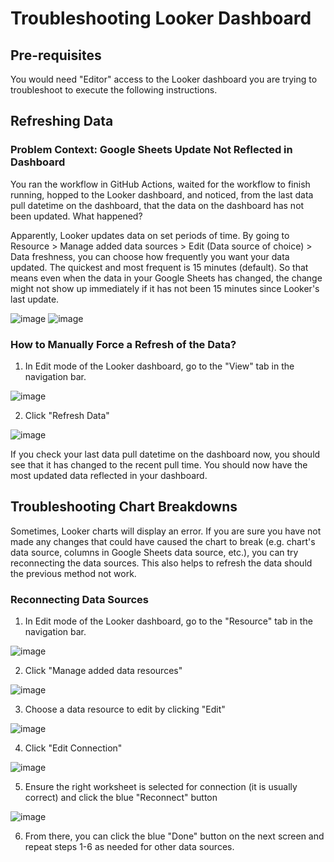 # Troubleshooting Looker Dashboard

## Pre-requisites

You would need "Editor" access to the Looker dashboard you are trying to troubleshoot to execute the following instructions.

## Refreshing Data

### Problem Context: Google Sheets Update Not Reflected in Dashboard
You ran the workflow in GitHub Actions, waited for the workflow to finish running, hopped to the Looker dashboard, and noticed, from the last data pull datetime on the dashboard, that the data on the dashboard has not been updated. What happened?

Apparently, Looker updates data on set periods of time. By going to Resource > Manage added data sources > Edit (Data source of choice) > Data freshness, you can choose how frequently you want your data updated. The quickest and most frequent is 15 minutes (default). So that means even when the data in your Google Sheets has changed, the change might not show up immediately if it has not been 15 minutes since Looker's last update. 

![image](https://github.com/hackforla/live-dashboard-automation/assets/76601090/e696ce18-3706-45b8-9ee0-defa68b82a2c)
![image](https://github.com/hackforla/live-dashboard-automation/assets/76601090/627a791d-4402-4c51-8835-f4ae425d466c)

### How to Manually Force a Refresh of the Data?

1. In Edit mode of the Looker dashboard, go to the "View" tab in the navigation bar.

![image](https://github.com/hackforla/live-dashboard-automation/assets/76601090/b9e764e9-6d58-43c5-8f4d-bf6b22353de2)

2. Click "Refresh Data"

![image](https://github.com/hackforla/live-dashboard-automation/assets/76601090/7735d9d2-2a92-460f-9635-0ad52afd893e)

If you check your last data pull datetime on the dashboard now, you should see that it has changed to the recent pull time. You should now have the most updated data reflected in your dashboard.

## Troubleshooting Chart Breakdowns

Sometimes, Looker charts will display an error. If you are sure you have not made any changes that could have caused the chart to break (e.g. chart's data source, columns in Google Sheets data source, etc.), you can try reconnecting the data sources. This also helps to refresh the data should the previous method not work. 

### Reconnecting Data Sources

1. In Edit mode of the Looker dashboard, go to the "Resource" tab in the navigation bar.

![image](https://github.com/hackforla/live-dashboard-automation/assets/76601090/29858951-07dd-41b1-8999-aa0d81304a40)

2. Click "Manage added data resources"

![image](https://github.com/hackforla/live-dashboard-automation/assets/76601090/83b397ed-6616-4602-8285-ee997a98cd91)

3. Choose a data resource to edit by clicking "Edit"

![image](https://github.com/hackforla/live-dashboard-automation/assets/76601090/e30947f9-9f6d-498d-9452-acb85c3e6e09)

4. Click "Edit Connection"

![image](https://github.com/hackforla/live-dashboard-automation/assets/76601090/fb3e1783-461a-436d-acd8-b8f10bac125c)

5. Ensure the right worksheet is selected for connection (it is usually correct) and click the blue "Reconnect" button

![image](https://github.com/hackforla/live-dashboard-automation/assets/76601090/8ae34881-0bfa-4ff5-85bf-a26a2063f302)

6. From there, you can click the blue "Done" button on the next screen and repeat steps 1-6 as needed for other data sources.
